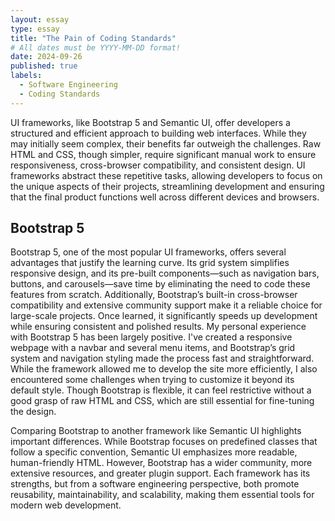 ```yaml
---
layout: essay
type: essay
title: "The Pain of Coding Standards"
# All dates must be YYYY-MM-DD format!
date: 2024-09-26
published: true
labels:
  - Software Engineering
  - Coding Standards
--- 
```


UI frameworks, like Bootstrap 5 and Semantic UI, offer developers a structured and efficient approach to building web interfaces. While they may initially seem complex, their benefits far outweigh the challenges. Raw HTML and CSS, though simpler, require significant manual work to ensure responsiveness, cross-browser compatibility, and consistent design. UI frameworks abstract these repetitive tasks, allowing developers to focus on the unique aspects of their projects, streamlining development and ensuring that the final product functions well across different devices and browsers.

## Bootstrap 5

Bootstrap 5, one of the most popular UI frameworks, offers several advantages that justify the learning curve. Its grid system simplifies responsive design, and its pre-built components—such as navigation bars, buttons, and carousels—save time by eliminating the need to code these features from scratch. Additionally, Bootstrap’s built-in cross-browser compatibility and extensive community support make it a reliable choice for large-scale projects. Once learned, it significantly speeds up development while ensuring consistent and polished results.
My personal experience with Bootstrap 5 has been largely positive. I've created a responsive webpage with a navbar and several menu items, and Bootstrap’s grid system and navigation styling made the process fast and straightforward. While the framework allowed me to develop the site more efficiently, I also encountered some challenges when trying to customize it beyond its default style. Though Bootstrap is flexible, it can feel restrictive without a good grasp of raw HTML and CSS, which are still essential for fine-tuning the design.

Comparing Bootstrap to another framework like Semantic UI highlights important differences. While Bootstrap focuses on predefined classes that follow a specific convention, Semantic UI emphasizes more readable, human-friendly HTML. However, Bootstrap has a wider community, more extensive resources, and greater plugin support. Each framework has its strengths, but from a software engineering perspective, both promote reusability, maintainability, and scalability, making them essential tools for modern web development.
